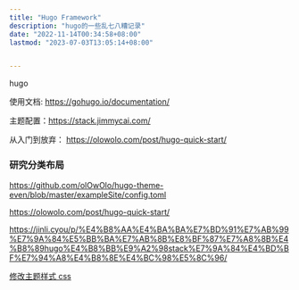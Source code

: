```yaml
---
title: "Hugo Framework"
description: "hugo的一些乱七八糟记录"
date: "2022-11-14T00:34:58+08:00"
lastmod: "2023-07-03T13:05:14+08:00"


---
```


hugo

使用文档: https://gohugo.io/documentation/

主题配置：https://stack.jimmycai.com/

从入门到放弃： https://olowolo.com/post/hugo-quick-start/

### 研究分类布局

https://github.com/olOwOlo/hugo-theme-even/blob/master/exampleSite/config.toml

https://olowolo.com/post/hugo-quick-start/

https://jinli.cyou/p/%E4%B8%AA%E4%BA%BA%E7%BD%91%E7%AB%99%E7%9A%84%E5%BB%BA%E7%AB%8B%E8%BF%87%E7%A8%8B%E4%B8%89hugo%E4%B8%BB%E9%A2%98stack%E7%9A%84%E4%BD%BF%E7%94%A8%E4%B8%8E%E4%BC%98%E5%8C%96/

[修改主题样式 css](https://guanqr.com/tech/website/hugo-shortcodes-customization/)